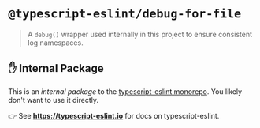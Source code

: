 # `@typescript-eslint/debug-for-file`

> A `debug()` wrapper used internally in this project to ensure consistent log namespaces.

## ✋ Internal Package

This is an _internal package_ to the [typescript-eslint monorepo](https://github.com/typescript-eslint/typescript-eslint).
You likely don't want to use it directly.

👉 See **https://typescript-eslint.io** for docs on typescript-eslint.
